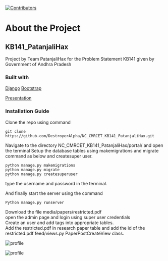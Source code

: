 [![Contributors](https://img.shields.io/badge/all_contributors-3-orange.svg?style=flat-square)](https://github.com/DestroyerAlpha/NC_CMRCET_KB141_PatanjaliHax/graphs/contributors)


# About the Project

## KB141_PatanjaliHax
Project by Team PatanjaliHax for the Problem Statement KB141 given by Government of Andhra Pradesh

### Built with
[Django](https://www.djangoproject.com/)
[Bootstrap](https://getbootstrap.com)


[Presentation](https://docs.google.com/presentation/d/1rpo1KZ37wxTqblmKbn9mhnkT26JYccbN5ZRfAkgsz08/edit?usp=sharing)

### Installation Guide

Clone the repo using command
```
git clone https://github.com/DestroyerAlpha/NC_CMRCET_KB141_PatanjaliHax.git
```

Navigate to the directory NC_CMRCET_KB141_PatanjaliHax/portal/ and open the terminal
Setup the database tables using makemigrations and migrate command as below and createsuper user.
```
python manage.py makemigrations
python manage.py migrate
python manage.py createsuperuser
```
type the username and password in the terminal.

And finally start the server using the command
```
Python manage.py runserver 
```

Download the file media/papers/restricted.pdf  
open the admin page and login using super user credentials   
Create an user and add tags into appropriate tables.  
Add the restricted.pdf in research paper table and add the id of the restricted.pdf feed/views.py PaperPostCreateView class.  



![profile](https://user-images.githubusercontent.com/46635452/89172684-a3559500-d5a0-11ea-940c-c3b63cf63f6e.png)

![profile](https://user-images.githubusercontent.com/46635452/89173672-44911b00-d5a2-11ea-8d68-da85497d8b53.png)
